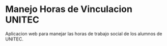 # Manejo Horas de Vinculacion UNITEC
Aplicacion web para manejar las horas de trabajo social de los alumnos de UNITEC.
